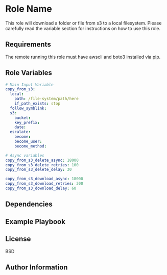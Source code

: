 Role Name
=========

This role will download a folder or file from s3 to a local filesystem. Please carefully read the variable section for instructions on how to use this role.

Requirements
------------

The remote running this role must have awscli and boto3 installed via pip.

Role Variables
--------------

```yaml
# Main Input Variable
copy_from_s3:
  local:
    path: /file-system/path/here                                           # Required, path on local filesystem where the s3 key will be downloaded to
    if_path_exists: stop                                                   # Optional, controls what happens if the local path already exists. Options are stop, delete and rename
  follow_symblink:                                                         # Optional, determines whether the stat check should follow symblinks or not, default is omit
  s3:
    bucket:
    key_prefix:
    date:
  escalate:                                                                # Optional key, omitted by default, the sub-keys follow the same functionality as standard Ansible
    become:
    become_user:
    become_method:

# Async variables                                                         # The following variables controls the async timing, defaults are as shown
copy_from_s3_delete_async: 18000
copy_from_s3_delete_retries: 100
copy_from_s3_delete_delay: 30

copy_from_s3_download_async: 18000
copy_from_s3_download_retries: 300
copy_from_s3_download_delay: 60
```

Dependencies
------------


Example Playbook
----------------

License
-------

BSD

Author Information
------------------

